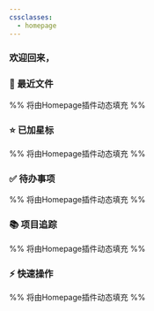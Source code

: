 ```yaml
---
cssclasses:
  - homepage
---
```


<div class="home-header">
  <div class="home-date">
    <span id="today"></span>
    <span id="time"></span>
  </div>
  <div class="home-greeting">
    <h3>欢迎回来，<span id="user-greeting"></span></h3>
  </div>
</div>

<div class="home-grid">
  <div class="home-card">
    <h3>📝 最近文件</h3>
    <div class="recent-files-content">
      %% 将由Homepage插件动态填充 %%
    </div>
  </div>
  
  <div class="home-card">
    <h3>⭐ 已加星标</h3>
    <div class="starred-files-content">
      %% 将由Homepage插件动态填充 %%
    </div>
  </div>
  
  <div class="home-card">
    <h3>✅ 待办事项</h3>
    <div class="tasks-content">
      %% 将由Homepage插件动态填充 %%
    </div>
  </div>
  
  <div class="home-card">
    <h3>📚 项目追踪</h3>
    <div class="dataview-content">
      %% 将由Homepage插件动态填充 %%
    </div>
  </div>
  
  <div class="home-card">
    <h3>⚡ 快速操作</h3>
    <div class="buttons-content">
      %% 将由Homepage插件动态填充 %%
    </div>
  </div>
</div>

<script>
  // 动态更新日期和时间
  function updateDateTime() {
    const today = document.getElementById('today');
    const time = document.getElementById('time');
    const now = new Date();
    
    today.innerText = now.toLocaleDateString('zh-CN', { 
      weekday: 'long', 
      year: 'numeric', 
      month: 'long', 
      day: 'numeric' 
    });
    
    time.innerText = now.toLocaleTimeString('zh-CN', {
      hour: '2-digit',
      minute: '2-digit'
    });
  }
  
  // 根据时间设置问候语
  function setGreeting() {
    const greeting = document.getElementById('user-greeting');
    const hour = new Date().getHours();
    
    if (hour < 6) {
      greeting.innerText = '夜猫子！';
    } else if (hour < 12) {
      greeting.innerText = '早上好！';
    } else if (hour < 18) {
      greeting.innerText = '下午好！';
    } else {
      greeting.innerText = '晚上好！';
    }
  }
  
  // 初始化
  updateDateTime();
  setGreeting();
  
  // 每分钟更新一次
  setInterval(updateDateTime, 60000);
</script>